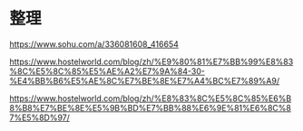 # 整理

https://www.sohu.com/a/336081608_416654

https://www.hostelworld.com/blog/zh/%E9%80%81%E7%BB%99%E8%83%8C%E5%8C%85%E5%AE%A2%E7%9A%84-30-%E4%BB%B6%E5%AE%8C%E7%BE%8E%E7%A4%BC%E7%89%A9/

https://www.hostelworld.com/blog/zh/%E8%83%8C%E5%8C%85%E6%B8%B8%E7%BE%8E%E5%9B%BD%E7%BB%88%E6%9E%81%E6%8C%87%E5%8D%97/


